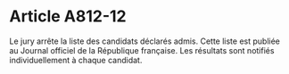 # Article A812-12

Le jury arrête la liste des candidats déclarés admis. Cette liste est publiée au Journal officiel de la République française. Les résultats sont notifiés individuellement à chaque candidat.
